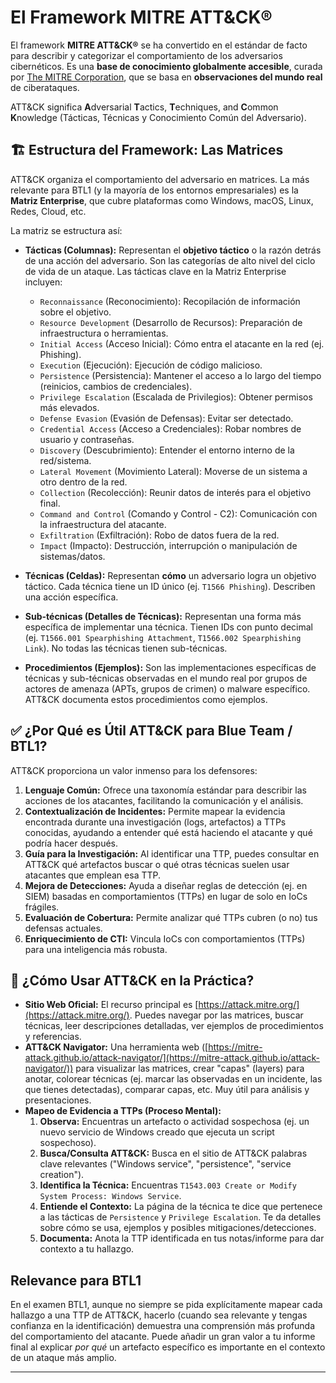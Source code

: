 # El Framework MITRE ATT&CK®

El framework **MITRE ATT&CK®** se ha convertido en el estándar de facto para describir y categorizar el comportamiento de los adversarios cibernéticos. Es una **base de conocimiento globalmente accesible**, curada por [The MITRE Corporation](https://www.mitre.org/), que se basa en **observaciones del mundo real** de ciberataques.

ATT&CK significa **A**dversarial **T**actics, **T**echniques, and **C**ommon **K**nowledge (Tácticas, Técnicas y Conocimiento Común del Adversario).

## 🏗️ Estructura del Framework: Las Matrices

ATT&CK organiza el comportamiento del adversario en matrices. La más relevante para BTL1 (y la mayoría de los entornos empresariales) es la **Matriz Enterprise**, que cubre plataformas como Windows, macOS, Linux, Redes, Cloud, etc.

La matriz se estructura así:

* **Tácticas (Columnas):** Representan el **objetivo táctico** o la razón detrás de una acción del adversario. Son las categorías de alto nivel del ciclo de vida de un ataque. Las tácticas clave en la Matriz Enterprise incluyen:
    * `Reconnaissance` (Reconocimiento): Recopilación de información sobre el objetivo.
    * `Resource Development` (Desarrollo de Recursos): Preparación de infraestructura o herramientas.
    * `Initial Access` (Acceso Inicial): Cómo entra el atacante en la red (ej. Phishing).
    * `Execution` (Ejecución): Ejecución de código malicioso.
    * `Persistence` (Persistencia): Mantener el acceso a lo largo del tiempo (reinicios, cambios de credenciales).
    * `Privilege Escalation` (Escalada de Privilegios): Obtener permisos más elevados.
    * `Defense Evasion` (Evasión de Defensas): Evitar ser detectado.
    * `Credential Access` (Acceso a Credenciales): Robar nombres de usuario y contraseñas.
    * `Discovery` (Descubrimiento): Entender el entorno interno de la red/sistema.
    * `Lateral Movement` (Movimiento Lateral): Moverse de un sistema a otro dentro de la red.
    * `Collection` (Recolección): Reunir datos de interés para el objetivo final.
    * `Command and Control` (Comando y Control - C2): Comunicación con la infraestructura del atacante.
    * `Exfiltration` (Exfiltración): Robo de datos fuera de la red.
    * `Impact` (Impacto): Destrucción, interrupción o manipulación de sistemas/datos.

* **Técnicas (Celdas):** Representan **cómo** un adversario logra un objetivo táctico. Cada técnica tiene un ID único (ej. `T1566 Phishing`). Describen una acción específica.

* **Sub-técnicas (Detalles de Técnicas):** Representan una forma más específica de implementar una técnica. Tienen IDs con punto decimal (ej. `T1566.001 Spearphishing Attachment`, `T1566.002 Spearphishing Link`). No todas las técnicas tienen sub-técnicas.

* **Procedimientos (Ejemplos):** Son las implementaciones específicas de técnicas y sub-técnicas observadas en el mundo real por grupos de actores de amenaza (APTs, grupos de crimen) o malware específico. ATT&CK documenta estos procedimientos como ejemplos.

## ✅ ¿Por Qué es Útil ATT&CK para Blue Team / BTL1?

ATT&CK proporciona un valor inmenso para los defensores:

1.  **Lenguaje Común:** Ofrece una taxonomía estándar para describir las acciones de los atacantes, facilitando la comunicación y el análisis.
2.  **Contextualización de Incidentes:** Permite mapear la evidencia encontrada durante una investigación (logs, artefactos) a TTPs conocidas, ayudando a entender qué está haciendo el atacante y qué podría hacer después.
3.  **Guía para la Investigación:** Al identificar una TTP, puedes consultar en ATT&CK qué artefactos buscar o qué otras técnicas suelen usar atacantes que emplean esa TTP.
4.  **Mejora de Detecciones:** Ayuda a diseñar reglas de detección (ej. en SIEM) basadas en comportamientos (TTPs) en lugar de solo en IoCs frágiles.
5.  **Evaluación de Cobertura:** Permite analizar qué TTPs cubren (o no) tus defensas actuales.
6.  **Enriquecimiento de CTI:** Vincula IoCs con comportamientos (TTPs) para una inteligencia más robusta.

## 🚀 ¿Cómo Usar ATT&CK en la Práctica?

* **Sitio Web Oficial:** El recurso principal es [https://attack.mitre.org/](https://attack.mitre.org/). Puedes navegar por las matrices, buscar técnicas, leer descripciones detalladas, ver ejemplos de procedimientos y referencias.
* **ATT&CK Navigator:** Una herramienta web ([https://mitre-attack.github.io/attack-navigator/](https://mitre-attack.github.io/attack-navigator/)) para visualizar las matrices, crear "capas" (layers) para anotar, colorear técnicas (ej. marcar las observadas en un incidente, las que tienes detectadas), comparar capas, etc. Muy útil para análisis y presentaciones.
* **Mapeo de Evidencia a TTPs (Proceso Mental):**
    1.  **Observa:** Encuentras un artefacto o actividad sospechosa (ej. un nuevo servicio de Windows creado que ejecuta un script sospechoso).
    2.  **Busca/Consulta ATT&CK:** Busca en el sitio de ATT&CK palabras clave relevantes ("Windows service", "persistence", "service creation").
    3.  **Identifica la Técnica:** Encuentras `T1543.003 Create or Modify System Process: Windows Service`.
    4.  **Entiende el Contexto:** La página de la técnica te dice que pertenece a las tácticas de `Persistence` y `Privilege Escalation`. Te da detalles sobre cómo se usa, ejemplos y posibles mitigaciones/detecciones.
    5.  **Documenta:** Anota la TTP identificada en tus notas/informe para dar contexto a tu hallazgo.

## Relevance para BTL1

En el examen BTL1, aunque no siempre se pida explícitamente mapear cada hallazgo a una TTP de ATT&CK, hacerlo (cuando sea relevante y tengas confianza en la identificación) demuestra una comprensión más profunda del comportamiento del atacante. Puede añadir un gran valor a tu informe final al explicar *por qué* un artefacto específico es importante en el contexto de un ataque más amplio.

---
